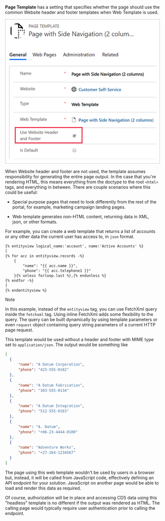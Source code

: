 **Page Template** has a setting that specifies whether the page should use the common Website header and footer templates when Web Template is used. 

![Page template setting to use site header and footer](../media/3-page-template.png)

When Website header and footer are not used, the template assumes responsibility for generating the entire page output. In the case that you're rendering HTML, this means everything from the doctype to the root `<html>` tags, and everything in between. There are couple scenarios where this could be useful:

* Special purpose pages that need to look differently from the rest of the portal, for example, marketing campaign landing pages.

* Web template generates non-HTML content, returning data in XML, json, or other formats.

For example, you can create a web template that returns a list of accounts or any other data the current user has access to, in `json` format. 

```twig
{% entityview logical_name:'account', name:'Active Accounts' %}
[
{% for acc in entityview.records -%}
    {
        "name": "{{ acc.name }}",
        "phone": "{{ acc.telephone1 }}"
    }{% unless forloop.last %},{% endunless %}
{% endfor -%}
]
{% endentityview %}
```

> [!NOTE]
> In this example, instead of the `entityview` tag,  you can use FetchXml query inside the `fetchxml` tag. Using inline FetchXml adds some flexibility to the query. The query can be built dynamically by using template parameters or even `request` object containing query string parameters of a current HTTP page request.

This template would be used without a header and footer with MIME type set to `application/json`. The output would be something like

```json
[
  {
      "name": "A Datum Corporation",
      "phone": "425-555-0182"
  },
  {
      "name": "A Datum Fabrication",
      "phone": "303-555-0134"
  },
  {
      "name": "A Datum Integration",
      "phone": "512-555-0163"
  },
  {
      "name": "A. Datum",
      "phone": "+86-23-4444-0100"
  },
  {
      "name": "Adventure Works",
      "phone": "+27-264-1234567"
  }
]
```

The page using this web template wouldn't be used by users in a browser but, instead, it will be called from JavaScript code, effectively defining an API endpoint for your solution. JavaScript on another page would be able to load and render this data as required.

Of course, authorization will be in place and accessing CDS data using this "headless" template is no different if the output was rendered as HTML. The calling page would typically require user authentication prior to calling the endpoint.
